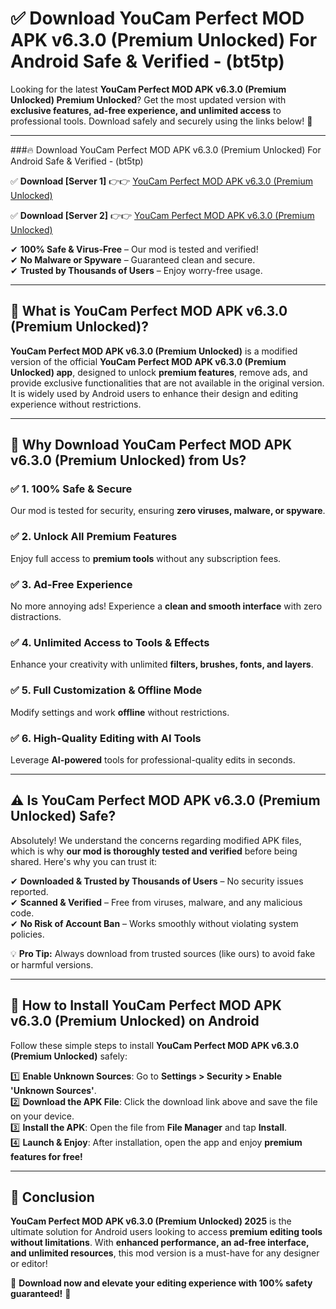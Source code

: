 
# ✅ Download YouCam Perfect MOD APK v6.3.0 (Premium Unlocked) For Android Safe & Verified -  (bt5tp) 

Looking for the latest **YouCam Perfect MOD APK v6.3.0 (Premium Unlocked) Premium Unlocked**? Get the most updated version with **exclusive features, ad-free experience, and unlimited access** to professional tools. Download safely and securely using the links below! 🚀  

---

###🔥 Download YouCam Perfect MOD APK v6.3.0 (Premium Unlocked) For Android Safe & Verified -  (bt5tp)  

✅ **Download [Server 1]** 👉👉 [YouCam Perfect MOD APK v6.3.0 (Premium Unlocked) ](https://apkcomod.com?title=YouCam_Perfect_MOD_APK_v6.3.0_(Premium_Unlocked))  

✅ **Download [Server 2]** 👉👉 [YouCam Perfect MOD APK v6.3.0 (Premium Unlocked) ](https://apkcomod.com?title=YouCam_Perfect_MOD_APK_v6.3.0_(Premium_Unlocked))  

✔ **100% Safe & Virus-Free** – Our mod is tested and verified!  
✔ **No Malware or Spyware** – Guaranteed clean and secure.  
✔ **Trusted by Thousands of Users** – Enjoy worry-free usage.  

---

## 📌 What is YouCam Perfect MOD APK v6.3.0 (Premium Unlocked)?  

**YouCam Perfect MOD APK v6.3.0 (Premium Unlocked)** is a modified version of the official **YouCam Perfect MOD APK v6.3.0 (Premium Unlocked) app**, designed to unlock **premium features**, remove ads, and provide exclusive functionalities that are not available in the original version. It is widely used by Android users to enhance their design and editing experience without restrictions.  

---

## 🌟 Why Download YouCam Perfect MOD APK v6.3.0 (Premium Unlocked) from Us?  

### ✅ 1. 100% Safe & Secure  
Our mod is tested for security, ensuring **zero viruses, malware, or spyware**.  

### ✅ 2. Unlock All Premium Features  
Enjoy full access to **premium tools** without any subscription fees.  

### ✅ 3. Ad-Free Experience  
No more annoying ads! Experience a **clean and smooth interface** with zero distractions.  

### ✅ 4. Unlimited Access to Tools & Effects  
Enhance your creativity with unlimited **filters, brushes, fonts, and layers**.  

### ✅ 5. Full Customization & Offline Mode  
Modify settings and work **offline** without restrictions.  

### ✅ 6. High-Quality Editing with AI Tools  
Leverage **AI-powered** tools for professional-quality edits in seconds.  

---

## ⚠️ Is YouCam Perfect MOD APK v6.3.0 (Premium Unlocked) Safe?  

Absolutely! We understand the concerns regarding modified APK files, which is why **our mod is thoroughly tested and verified** before being shared. Here's why you can trust it:  

✔ **Downloaded & Trusted by Thousands of Users** – No security issues reported.  
✔ **Scanned & Verified** – Free from viruses, malware, and any malicious code.  
✔ **No Risk of Account Ban** – Works smoothly without violating system policies.  

💡 **Pro Tip:** Always download from trusted sources (like ours) to avoid fake or harmful versions.  

---

## 📲 How to Install YouCam Perfect MOD APK v6.3.0 (Premium Unlocked) on Android  

Follow these simple steps to install **YouCam Perfect MOD APK v6.3.0 (Premium Unlocked)** safely:  

1️⃣ **Enable Unknown Sources**: Go to **Settings > Security > Enable 'Unknown Sources'**.  
2️⃣ **Download the APK File**: Click the download link above and save the file on your device.  
3️⃣ **Install the APK**: Open the file from **File Manager** and tap **Install**.  
4️⃣ **Launch & Enjoy**: After installation, open the app and enjoy **premium features for free!**  

---

## 🚀 Conclusion  

**YouCam Perfect MOD APK v6.3.0 (Premium Unlocked) 2025** is the ultimate solution for Android users looking to access **premium editing tools without limitations**. With **enhanced performance, an ad-free interface, and unlimited resources**, this mod version is a must-have for any designer or editor!  

🔻 **Download now and elevate your editing experience with 100% safety guaranteed!** 🔻  
